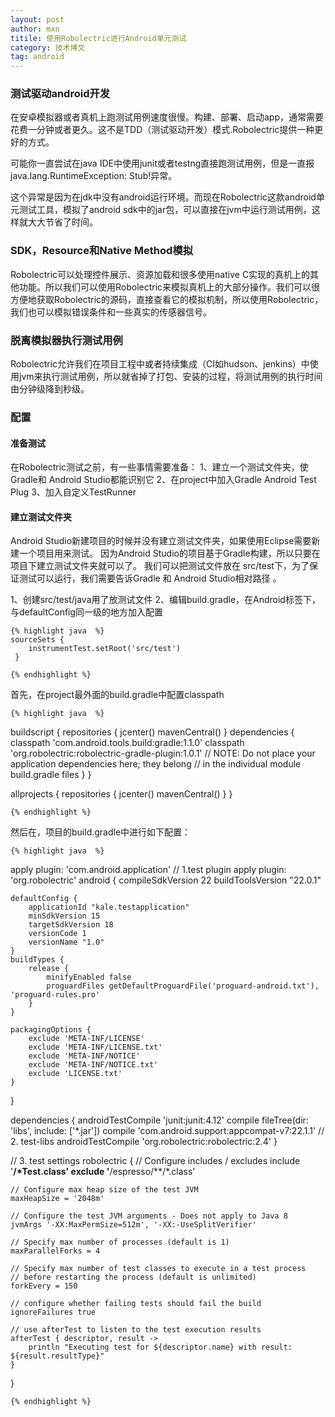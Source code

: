 ```yaml
---
layout: post
author: mxn
titile: 使用Robolectric进行Android单元测试
category: 技术博文
tag: android
---
```


### 测试驱动android开发

在安卓模拟器或者真机上跑测试用例速度很慢。构建、部署、启动app，通常需要花费一分钟或者更久。这不是TDD（测试驱动开发）模式.Robolectric提供一种更好的方式。

可能你一直尝试在java IDE中使用junit或者testng直接跑测试用例，但是一直报java.lang.RuntimeException: Stub!异常。

这个异常是因为在jdk中没有android运行环境。而现在Robolectric这款android单元测试工具，模拟了android sdk中的jar包，可以直接在jvm中运行测试用例，这样就大大节省了时间。

### SDK，Resource和Native Method模拟

Robolectric可以处理控件展示、资源加载和很多使用native C实现的真机上的其他功能。所以我们可以使用Robolectric来模拟真机上的大部分操作。我们可以很方便地获取Robolectric的源码，直接查看它的模拟机制，所以使用Robolectric，我们也可以模拟错误条件和一些真实的传感器信号。

### 脱离模拟器执行测试用例

Robolectric允许我们在项目工程中或者持续集成（CI如hudson、jenkins）中使用jvm来执行测试用例，所以就省掉了打包、安装的过程，将测试用例的执行时间由分钟级降到秒级。

### 配置

#### 准备测试

在Robolectric测试之前，有一些事情需要准备：
1、建立一个测试文件夹，使Gradle和 Android Studio都能识别它
2、在project中加入Gradle Android Test Plug
3、加入自定义TestRunner

  <!-- more -->

  
#### 建立测试文件夹

Android Studio新建项目的时候并没有建立测试文件夹，如果使用Eclipse需要新建一个项目用来测试。
因为Android Studio的项目基于Gradle构建，所以只要在项目下建立测试文件夹就可以了。
我们可以把测试文件放在 src/test下，为了保证测试可以运行，我们需要告诉Gradle 和 Android Studio相对路径 。

1、创建src/test/java用了放测试文件
2、编辑build.gradle，在Android标签下，与defaultConfig同一级的地方加入配置

    {% highlight java  %}
    sourceSets {
        instrumentTest.setRoot('src/test')
     }

    {% endhighlight %}


首先，在project最外面的build.gradle中配置classpath

    {% highlight java  %}

buildscript {
    repositories {
        jcenter()
        mavenCentral()
    }
    dependencies {
        classpath 'com.android.tools.build:gradle:1.1.0'
        classpath 'org.robolectric:robolectric-gradle-plugin:1.0.1'
        // NOTE: Do not place your application dependencies here; they belong
        // in the individual module build.gradle files
    }
}

allprojects {
    repositories {
        jcenter()
        mavenCentral()
    }
}


    {% endhighlight %}




然后在，项目的build.gradle中进行如下配置：

    {% highlight java  %}

apply plugin: 'com.android.application'
// 1.test plugin
apply plugin: 'org.robolectric'
android {
    compileSdkVersion 22
    buildToolsVersion "22.0.1"

    defaultConfig {
        applicationId "kale.testapplication"
        minSdkVersion 15
        targetSdkVersion 18
        versionCode 1
        versionName "1.0"
    }
    buildTypes {
        release {
            minifyEnabled false
            proguardFiles getDefaultProguardFile('proguard-android.txt'), 'proguard-rules.pro'
        }
    }

    packagingOptions {
        exclude 'META-INF/LICENSE'
        exclude 'META-INF/LICENSE.txt'
        exclude 'META-INF/NOTICE'
        exclude 'META-INF/NOTICE.txt'
        exclude 'LICENSE.txt'
    }
}

dependencies {
    androidTestCompile 'junit:junit:4.12'
    compile fileTree(dir: 'libs', include: ['*.jar'])
    compile 'com.android.support:appcompat-v7:22.1.1'
    // 2. test-libs
    androidTestCompile 'org.robolectric:robolectric:2.4'
}

// 3. test settings
robolectric {
    // Configure includes / excludes
    include '**/*Test.class'
    exclude '**/espresso/**/*.class'

    // Configure max heap size of the test JVM
    maxHeapSize = '2048m'

    // Configure the test JVM arguments - Does not apply to Java 8
    jvmArgs '-XX:MaxPermSize=512m', '-XX:-UseSplitVerifier'

    // Specify max number of processes (default is 1)
    maxParallelForks = 4

    // Specify max number of test classes to execute in a test process
    // before restarting the process (default is unlimited)
    forkEvery = 150

    // configure whether failing tests should fail the build
    ignoreFailures true

    // use afterTest to listen to the test execution results
    afterTest { descriptor, result ->
        println "Executing test for ${descriptor.name} with result: ${result.resultType}"
    }
}



    {% endhighlight %}

